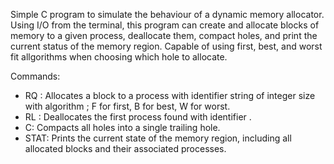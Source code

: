 Simple C program to simulate the behaviour of a dynamic memory allocator. Using I/O from the terminal, this program can create and allocate blocks of memory to a given process, deallocate them, compact holes, and print the current status of the memory region. Capable of using first, best, and worst fit allgorithms when choosing which hole to allocate.

Commands:
- RQ <Process> <Size> <Strategy>: Allocates a block to a process with identifier string <Process> of integer size <Size> with algorithm <Strategy>; F for first, B for best, W for worst.
- RL <Process>: Deallocates the first process found with identifier <Process>.
- C: Compacts all holes into a single trailing hole.
- STAT: Prints the current state of the memory region, including all allocated blocks and their associated processes.
